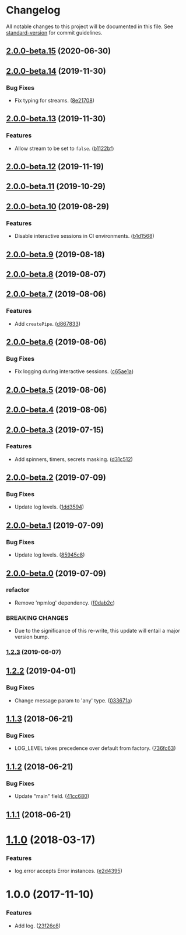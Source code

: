 # Changelog

All notable changes to this project will be documented in this file. See [standard-version](https://github.com/conventional-changelog/standard-version) for commit guidelines.

## [2.0.0-beta.15](https://github.com/darkobits/log/compare/v2.0.0-beta.14...v2.0.0-beta.15) (2020-06-30)

## [2.0.0-beta.14](https://github.com/darkobits/log/compare/v2.0.0-beta.13...v2.0.0-beta.14) (2019-11-30)


### Bug Fixes

* Fix typing for streams. ([8e21708](https://github.com/darkobits/log/commit/8e21708a087c4c6f5a5b680019847c088d2d5841))

## [2.0.0-beta.13](https://github.com/darkobits/log/compare/v2.0.0-beta.12...v2.0.0-beta.13) (2019-11-30)


### Features

* Allow stream to be set to `false`. ([b1122bf](https://github.com/darkobits/log/commit/b1122bf87354f8b034f26932fa724ecbd3be64d9))

## [2.0.0-beta.12](https://github.com/darkobits/log/compare/v2.0.0-beta.11...v2.0.0-beta.12) (2019-11-19)

## [2.0.0-beta.11](https://github.com/darkobits/log/compare/v2.0.0-beta.10...v2.0.0-beta.11) (2019-10-29)

## [2.0.0-beta.10](https://github.com/darkobits/log/compare/v2.0.0-beta.9...v2.0.0-beta.10) (2019-08-29)


### Features

* Disable interactive sessions in CI environments. ([b1d1568](https://github.com/darkobits/log/commit/b1d1568))

## [2.0.0-beta.9](https://github.com/darkobits/log/compare/v2.0.0-beta.8...v2.0.0-beta.9) (2019-08-18)

## [2.0.0-beta.8](https://github.com/darkobits/log/compare/v2.0.0-beta.7...v2.0.0-beta.8) (2019-08-07)

## [2.0.0-beta.7](https://github.com/darkobits/log/compare/v2.0.0-beta.6...v2.0.0-beta.7) (2019-08-06)


### Features

* Add `createPipe`. ([d867833](https://github.com/darkobits/log/commit/d867833))

## [2.0.0-beta.6](https://github.com/darkobits/log/compare/v2.0.0-beta.5...v2.0.0-beta.6) (2019-08-06)


### Bug Fixes

* Fix logging during interactive sessions. ([c65ae1a](https://github.com/darkobits/log/commit/c65ae1a))

## [2.0.0-beta.5](https://github.com/darkobits/log/compare/v2.0.0-beta.4...v2.0.0-beta.5) (2019-08-06)

## [2.0.0-beta.4](https://github.com/darkobits/log/compare/v2.0.0-beta.3...v2.0.0-beta.4) (2019-08-06)



## [2.0.0-beta.3](https://github.com/darkobits/log/compare/v2.0.0-beta.2...v2.0.0-beta.3) (2019-07-15)


### Features

* Add spinners, timers, secrets masking. ([d31c512](https://github.com/darkobits/log/commit/d31c512))



## [2.0.0-beta.2](https://github.com/darkobits/log/compare/v2.0.0-beta.1...v2.0.0-beta.2) (2019-07-09)


### Bug Fixes

* Update log levels. ([1dd3594](https://github.com/darkobits/log/commit/1dd3594))



## [2.0.0-beta.1](https://github.com/darkobits/log/compare/v2.0.0-beta.0...v2.0.0-beta.1) (2019-07-09)


### Bug Fixes

* Update log levels. ([85945c8](https://github.com/darkobits/log/commit/85945c8))



## [2.0.0-beta.0](https://github.com/darkobits/log/compare/v1.2.3...v2.0.0-beta.0) (2019-07-09)


### refactor

* Remove 'npmlog' dependency. ([f0dab2c](https://github.com/darkobits/log/commit/f0dab2c))


### BREAKING CHANGES

* Due to the significance of this re-write, this update will entail a major version bump.



### [1.2.3](https://github.com/darkobits/log/compare/v1.2.2...v1.2.3) (2019-06-07)



## [1.2.2](https://github.com/darkobits/log/compare/v1.2.1...v1.2.2) (2019-04-01)


### Bug Fixes

* Change message param to 'any' type. ([033671a](https://github.com/darkobits/log/commit/033671a))



<a name="1.1.3"></a>
## [1.1.3](https://github.com/darkobits/log/compare/v1.1.2...v1.1.3) (2018-06-21)


### Bug Fixes

* LOG_LEVEL takes precedence over default from factory. ([736fc63](https://github.com/darkobits/log/commit/736fc63))



<a name="1.1.2"></a>
## [1.1.2](https://github.com/darkobits/log/compare/v1.1.0...v1.1.2) (2018-06-21)


### Bug Fixes

* Update "main" field. ([41cc680](https://github.com/darkobits/log/commit/41cc680))



<a name="1.1.1"></a>
## [1.1.1](https://github.com/darkobits/log/compare/v1.1.0...v1.1.1) (2018-06-21)



<a name="1.1.0"></a>
# [1.1.0](https://github.com/darkobits/log/compare/v1.0.0...v1.1.0) (2018-03-17)


### Features

* log.error accepts Error instances. ([e2d4395](https://github.com/darkobits/log/commit/e2d4395))



<a name="1.0.0"></a>
# 1.0.0 (2017-11-10)


### Features

* Add log. ([23f26c8](https://github.com/darkobits/log/commit/23f26c8))
